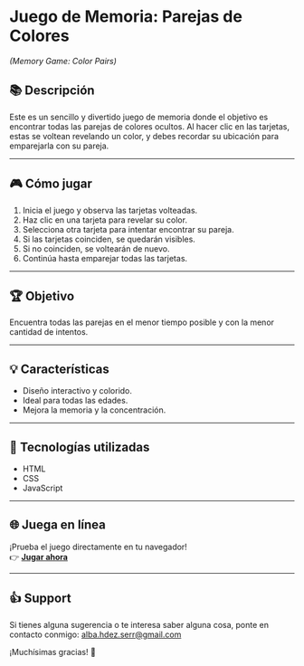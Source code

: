 # **Juego de Memoria: Parejas de Colores**  
*(Memory Game: Color Pairs)*

## 📚 **Descripción**  
Este es un sencillo y divertido juego de memoria donde el objetivo es encontrar todas las parejas de colores ocultos. Al hacer clic en las tarjetas, estas se voltean revelando un color, y debes recordar su ubicación para emparejarla con su pareja.  

---

## 🎮 **Cómo jugar**  
1. Inicia el juego y observa las tarjetas volteadas.  
2. Haz clic en una tarjeta para revelar su color.  
3. Selecciona otra tarjeta para intentar encontrar su pareja.  
4. Si las tarjetas coinciden, se quedarán visibles.  
5. Si no coinciden, se voltearán de nuevo.  
6. Continúa hasta emparejar todas las tarjetas.  

---

## 🏆 **Objetivo**  
Encuentra todas las parejas en el menor tiempo posible y con la menor cantidad de intentos.  

---

## 💡 **Características**  
- Diseño interactivo y colorido.  
- Ideal para todas las edades.  
- Mejora la memoria y la concentración.  

---

## 🚀 **Tecnologías utilizadas**  
- HTML  
- CSS  
- JavaScript  

---

## 🌐 **Juega en línea**  
¡Prueba el juego directamente en tu navegador!  
👉 [**Jugar ahora**](https://albahdezs.github.io/color-pairs)  

---

## 👍 **Support**

Si tienes alguna sugerencia o te interesa saber alguna cosa, ponte en contacto conmigo:
alba.hdez.serr@gmail.com

¡Muchísimas gracias! 🫶
 
